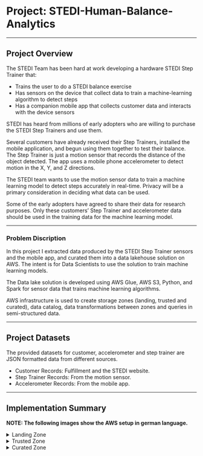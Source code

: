 # Project: STEDI-Human-Balance-Analytics

---
## Project Overview

The STEDI Team has been hard at work developing a hardware STEDI Step Trainer that:
- Trains the user to do a STEDI balance exercise
- Has sensors on the device that collect data to train a machine-learning algorithm to detect steps
- Has a companion mobile app that collects customer data and interacts with the device sensors

STEDI has heard from millions of early adopters who are willing to purchase the STEDI Step Trainers and use them.

Several customers have already received their Step Trainers, installed the mobile application, and begun using them together to test their balance. The Step Trainer is just a motion sensor that records the distance of the object detected. The app uses a mobile phone accelerometer to detect motion in the X, Y, and Z directions.

The STEDI team wants to use the motion sensor data to train a machine learning model to detect steps accurately in real-time. Privacy will be a primary consideration in deciding what data can be used.

Some of the early adopters have agreed to share their data for research purposes. Only these customers’ Step Trainer and accelerometer data should be used in the training data for the machine learning model.

---

### Problem Discription

In this project I extracted data produced by the STEDI Step Trainer sensors and the mobile app, and curated them into a data lakehouse solution on AWS. The intent is for Data Scientists to use the solution to train machine learning models. 

The Data lake solution is developed using AWS Glue, AWS S3, Python, and Spark for sensor data that trains machine learning algorithms.

AWS infrastructure is used to create storage zones (landing, trusted and curated), data catalog, data transformations between zones and queries in semi-structured data.

---

## Project Datasets
The provided datasets for customer, accelerometer and step trainer are JSON formatted data from different sources.
* Customer Records: Fulfillment and the STEDI website.  
* Step Trainer Records: From the motion sensor.
* Accelerometer Records: From the mobile app.

---

## Implementation Summary

**NOTE: The following images show the AWS setup in german language.**

<details>
<summary>
Landing Zone
</summary>

In the Landing Zone the raw data from customer, accelerometer and step trainer are each stored in S3 buckets. 
By using AWS Athena I created corresponding Glue tables for the Data Catalog and further data transformation.

The following images show relevant Athena Queries to verify the correct table creation and the correct amount of data points.

**1- Customer Landing Table:**

![alt text](AthenaQueries/Screenshots/customer_landing.png)

**2- Accelerometer Landing Table:**

![alt text](AthenaQueries/Screenshots/accelerometer_landing.png)

**3- Step Trainer Landing Table:**

![alt text](AthenaQueries/Screenshots/step_trainer_landing.png)

</details>

<details>
<summary>
Trusted Zone
</summary>

In the Trusted Zone, I created AWS Glue jobs to transform the raw data from the landing zones to the corresponding trusted zones. In conclusion, it only contains customer records from people who agreed to share their data.

**Glue job scripts**

[1. customer_landing_to_trusted.py](GlueETL/Customer/customer_landing_to_trusted.py) - This script transfers customer data from the 'landing' to 'trusted' zones. It filters for customers who have agreed to share data with researchers.

[2. accelerometer_landing_to_trusted.py](GlueETL/accelerometer/accelerometer_landing_to_trusted.py) - This script transfers accelerometer data from the 'landing' to 'trusted' zones. Using a join on customer_trusted and accelerometer_landing, It filters for Accelerometer readings from customers who have agreed to share data with researchers.

[3. step_trainer_landing_to_trusted.py](GlueETL/StepTrainer/step_trainer_landing_to_trusted.py) - This script transfers Step Trainer data from the 'landing' to 'trusted' zones. Using a join on customer_curated and step_trainer_landing, It filters for customers who have accelerometer data and have agreed to share their data for research with Step Trainer readings.

The customer_trusted table was queried in Athena.
The following images show relevant Athena Queries to verify the correct table creation and the correct amount of data points.

![alt text](AthenaQueries/Screenshots/customer_trusted.png)
</details>

<details>
<summary>
Curated Zone
</summary>

In the Curated Zone I created AWS Glue jobs to make further transformations, to meet the specific needs of a particular analysis. E.g. the tables were reduced to only show necessary data.

**Glue job scripts**

[customer_trusted_to_curated.py](GlueETL/Customer/customer_trusted_to_curated.py) - This script transfers customer data from the 'trusted' to 'curated' zones. Using a join on customer_trusted and accelerometer_landing, It filters for customers with Accelerometer readings and have agreed to share data with researchers.

[create_machine_learning_curated.py](GlueETL/StepTrainer/create_machine_learning_curated.py): This script is used to build aggregated table that has each of the Step Trainer Readings, and the associated accelerometer reading data for the same timestamp, but only for customers who have agreed to share their data.

The following images show relevant Athena Queries to verify the correct table creation and the correct amount of data points.

![alt text](AthenaQueries/Screenshots/machine_learning_curated.png)

</details>
